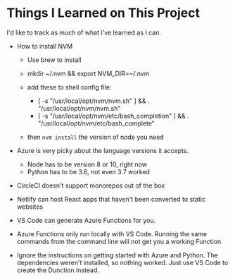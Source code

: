# Things I Learned on This Project

I'd like to track as much of what I've learned as I can.

* How to install NVM
    
    - Use brew to install
    - mkdir ~/.nvm && export NVM_DIR=~/.nvm
    - add these to shell config file:
    
        - [ -s "/usr/local/opt/nvm/nvm.sh" ] && . "/usr/local/opt/nvm/nvm.sh"
        - [ -s "/usr/local/opt/nvm/etc/bash_completion" ] && . "/usr/local/opt/nvm/etc/bash_complete"
    - then `nvm install` the version of node you need

* Azure is very picky about the language versions it accepts.

    - Node has to be version 8 or 10, right now
    - Python has to be 3.6, not even 3.7 worked

* CircleCI doesn't support monorepos out of the box

* Netlify can host React apps that haven't been converted
to static websites

* VS Code can generate Azure Functions for you.
* Azure Functions only run locally with VS Code. Running the same commands from the command line will not get you a working Function
* Ignore the instructions on getting started with Azure and Python. The dependencies weren't installed, so nothing worked. Just use VS Code to create the Dunction instead.
